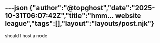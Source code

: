 ---json
{"author":"@topghost","date":"2025-10-31T06:07:42Z","title":"hmm... website league","tags":[],"layout":"layouts/post.njk"}
---
should I host a node
